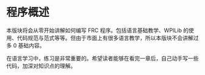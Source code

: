 # 程序概述

本版块将会从零开始讲解如何编写 FRC 程序。包括语言基础教学、WPILib 的使用、代码规范与范式等等。但由于市面上有很多语言教学，所以本版块不会讲解过多 0 基础内容。

在语言学习中，练习是非常重要的。希望读者能够在看完一章后，自己动手写一些代码，加深对知识点的理解。